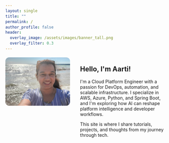 ```yaml
---
layout: single
title: ""
permalink: /
author_profile: false
header:
  overlay_image: /assets/images/banner_tall.png
  overlay_filter: 0.3
---
```

<div style="margin-top: 0;">
  <div style="display: flex; align-items: flex-start; gap: 2rem; flex-wrap: wrap;">
    <div style="flex: 0 0 40%; max-width: 100%; padding-top: 5px;">
      <img src="/assets/images/me.jpg" alt="Aarti Joshi" style="width: 100%; border-radius: 12px;" />
    </div>
    <div style="flex: 1;">
      <h2>Hello, I'm Aarti!</h2>
      <p>
        I'm a Cloud Platform Engineer with a passion for DevOps, automation, and scalable infrastructure.
        I specialize in AWS, Azure, Python, and Spring Boot, and I'm exploring how AI can reshape platform intelligence and developer workflows.
      </p>
      <p>
        This site is where I share tutorials, projects, and thoughts from my journey through tech.
      </p>
    </div>
  </div>
</div>

